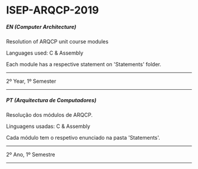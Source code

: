 # ISEP-ARQCP-2019

##### EN (Computer Architecture)
Resolution of ARQCP unit course modules

Languages used: C & Assembly

Each module has a respective statement on 'Statements' folder.

--------------------------------

2º Year, 1º Semester

--------------------------------
##### PT (Arquitectura de Computadores)
Resolução dos módulos de ARQCP.

Linguagens usadas: C & Assembly

Cada módulo tem o respetivo enunciado na pasta 'Statements'.

--------------------------------

2º Ano, 1º Semestre

--------------------------------


 
